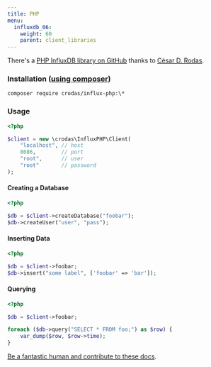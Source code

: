 ```yaml
---
title: PHP
menu:
  influxdb_06:
    weight: 60
    parent: client_libraries
---
```


There's a [PHP InfluxDB library on GitHub](https://github.com/crodas/InfluxPHP) thanks to [César D. Rodas](http://cesarodas.com/).

### Installation ([using composer](https://getcomposer.org/))

    composer require crodas/influx-php:\*

### Usage

```php
<?php

$client = new \crodas\InfluxPHP\Client(
    "localhost", // host
    8086,        // port
    "root",      // user
    "root"       // password
);
```

#### Creating a Database

```php
<?php

$db = $client->createDatabase("foobar");
$db->createUser("user", "pass");
```

#### Inserting Data

```php
<?php

$db = $client->foobar;
$db->insert("some label", ['foobar' => 'bar']);
```

#### Querying

```php
<?php

$db = $client->foobar;

foreach ($db->query("SELECT * FROM foo;") as $row) {
    var_dump($row, $row->time);
}
```

[Be a fantastic human and contribute to these docs](https://github.com/influxdb/influxdb.org).
